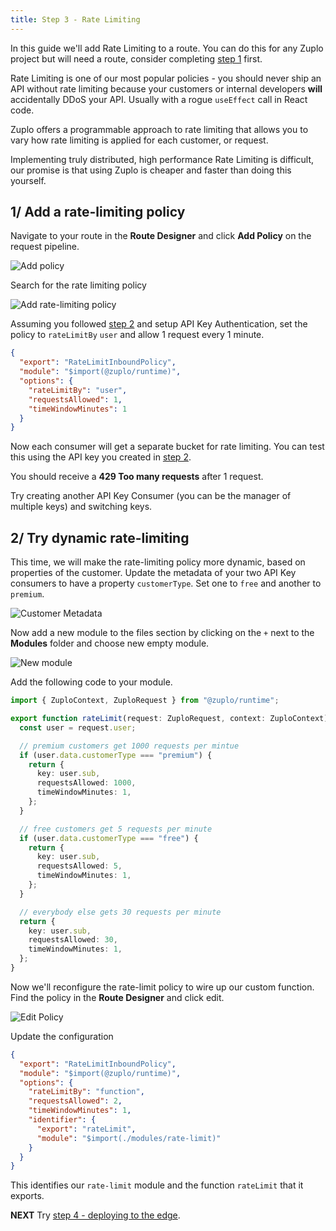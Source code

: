 ```yaml
---
title: Step 3 - Rate Limiting
---
```


In this guide we'll add Rate Limiting to a route. You can do this for any Zuplo
project but will need a route, consider completing
[step 1](./step-1-setup-basic-gateway.md) first.

Rate Limiting is one of our most popular policies - you should never ship an API
without rate limiting because your customers or internal developers **will**
accidentally DDoS your API. Usually with a rogue `useEffect` call in React code.

Zuplo offers a programmable approach to rate limiting that allows you to vary
how rate limiting is applied for each customer, or request.

Implementing truly distributed, high performance Rate Limiting is difficult, our
promise is that using Zuplo is cheaper and faster than doing this yourself.

## 1/ Add a rate-limiting policy

Navigate to your route in the **Route Designer** and click **Add Policy** on the
request pipeline.

![Add policy](../../public/media/step-3-add-rate-limiting/image.png)

Search for the rate limiting policy

![Add rate-limiting policy](../../public/media/step-3-add-rate-limiting/image-1.png)

Assuming you followed [step 2](./step-2-add-api-key-auth.md) and setup API Key
Authentication, set the policy to `rateLimitBy` `user` and allow 1 request every
1 minute.

```json
{
  "export": "RateLimitInboundPolicy",
  "module": "$import(@zuplo/runtime)",
  "options": {
    "rateLimitBy": "user",
    "requestsAllowed": 1,
    "timeWindowMinutes": 1
  }
}
```

Now each consumer will get a separate bucket for rate limiting. You can test
this using the API key you created in [step 2](./step-2-add-api-key-auth.md).

You should receive a **429 Too many requests** after 1 request.

Try creating another API Key Consumer (you can be the manager of multiple keys)
and switching keys.

## 2/ Try dynamic rate-limiting

This time, we will make the rate-limiting policy more dynamic, based on
properties of the customer. Update the metadata of your two API Key consumers to
have a property `customerType`. Set one to `free` and another to `premium`.

![Customer Metadata](../../public/media/step-3-add-rate-limiting/image-2.png)

Now add a new module to the files section by clicking on the `+` next to the
**Modules** folder and choose new empty module.

![New module](../../public/media/step-3-add-rate-limiting/image-3.png)

Add the following code to your module.

```ts
import { ZuploContext, ZuploRequest } from "@zuplo/runtime";

export function rateLimit(request: ZuploRequest, context: ZuploContext) {
  const user = request.user;

  // premium customers get 1000 requests per mintue
  if (user.data.customerType === "premium") {
    return {
      key: user.sub,
      requestsAllowed: 1000,
      timeWindowMinutes: 1,
    };
  }

  // free customers get 5 requests per minute
  if (user.data.customerType === "free") {
    return {
      key: user.sub,
      requestsAllowed: 5,
      timeWindowMinutes: 1,
    };
  }

  // everybody else gets 30 requests per minute
  return {
    key: user.sub,
    requestsAllowed: 30,
    timeWindowMinutes: 1,
  };
}
```

Now we'll reconfigure the rate-limit policy to wire up our custom function. Find
the policy in the **Route Designer** and click edit.

![Edit Policy](../../public/media/step-3-add-rate-limiting/image-4.png)

Update the configuration

```json
{
  "export": "RateLimitInboundPolicy",
  "module": "$import(@zuplo/runtime)",
  "options": {
    "rateLimitBy": "function",
    "requestsAllowed": 2,
    "timeWindowMinutes": 1,
    "identifier": {
      "export": "rateLimit",
      "module": "$import(./modules/rate-limit)"
    }
  }
}
```

This identifies our `rate-limit` module and the function `rateLimit` that it
exports.

**NEXT** Try [step 4 - deploying to the edge](./step-4-deploying-to-the-edge).
